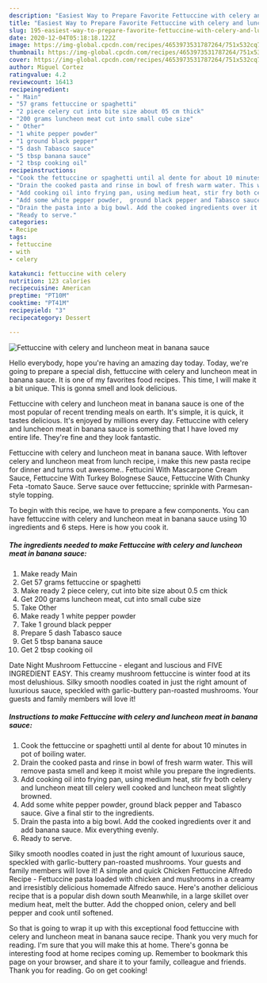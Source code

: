 ```yaml
---
description: "Easiest Way to Prepare Favorite Fettuccine with celery and luncheon meat in banana sauce"
title: "Easiest Way to Prepare Favorite Fettuccine with celery and luncheon meat in banana sauce"
slug: 195-easiest-way-to-prepare-favorite-fettuccine-with-celery-and-luncheon-meat-in-banana-sauce
date: 2020-12-04T05:18:18.122Z
image: https://img-global.cpcdn.com/recipes/4653973531787264/751x532cq70/fettuccine-with-celery-and-luncheon-meat-in-banana-sauce-recipe-main-photo.jpg
thumbnail: https://img-global.cpcdn.com/recipes/4653973531787264/751x532cq70/fettuccine-with-celery-and-luncheon-meat-in-banana-sauce-recipe-main-photo.jpg
cover: https://img-global.cpcdn.com/recipes/4653973531787264/751x532cq70/fettuccine-with-celery-and-luncheon-meat-in-banana-sauce-recipe-main-photo.jpg
author: Miguel Cortez
ratingvalue: 4.2
reviewcount: 16413
recipeingredient:
- " Main"
- "57 grams fettuccine or spaghetti"
- "2 piece celery cut into bite size about 05 cm thick"
- "200 grams luncheon meat cut into small cube size"
- " Other"
- "1 white pepper powder"
- "1 ground black pepper"
- "5 dash Tabasco sauce"
- "5 tbsp banana sauce"
- "2 tbsp cooking oil"
recipeinstructions:
- "Cook the fettuccine or spaghetti until al dente for about 10 minutes in pot of boiling water."
- "Drain the cooked pasta and rinse in bowl of fresh warm water. This will remove pasta smell and keep it moist while you prepare the ingredients."
- "Add cooking oil into frying pan, using medium heat, stir fry both celery and luncheon meat till celery well cooked and luncheon meat slightly browned."
- "Add some white pepper powder,  ground black pepper and Tabasco sauce. Give a final stir to the ingredients."
- "Drain the pasta into a big bowl. Add the cooked ingredients over it and add banana sauce. Mix everything evenly."
- "Ready to serve."
categories:
- Recipe
tags:
- fettuccine
- with
- celery

katakunci: fettuccine with celery 
nutrition: 123 calories
recipecuisine: American
preptime: "PT10M"
cooktime: "PT41M"
recipeyield: "3"
recipecategory: Dessert

---
```



![Fettuccine with celery and luncheon meat in banana sauce](https://img-global.cpcdn.com/recipes/4653973531787264/751x532cq70/fettuccine-with-celery-and-luncheon-meat-in-banana-sauce-recipe-main-photo.jpg)

Hello everybody, hope you're having an amazing day today. Today, we're going to prepare a special dish, fettuccine with celery and luncheon meat in banana sauce. It is one of my favorites food recipes. This time, I will make it a bit unique. This is gonna smell and look delicious.

Fettuccine with celery and luncheon meat in banana sauce is one of the most popular of recent trending meals on earth. It's simple, it is quick, it tastes delicious. It's enjoyed by millions every day. Fettuccine with celery and luncheon meat in banana sauce is something that I have loved my entire life. They're fine and they look fantastic.

Fettuccine with celery and luncheon meat in banana sauce. With leftover celery and luncheon meat from lunch recipe, i make this new pasta recipe for dinner and turns out awesome.. Fettucini With Mascarpone Cream Sauce, Fettuccine With Turkey Bolognese Sauce, Fettuccine With Chunky Feta -tomato Sauce. Serve sauce over fettuccine; sprinkle with Parmesan-style topping.


To begin with this recipe, we have to prepare a few components. You can have fettuccine with celery and luncheon meat in banana sauce using 10 ingredients and 6 steps. Here is how you cook it.

<!--inarticleads1-->

##### The ingredients needed to make Fettuccine with celery and luncheon meat in banana sauce:

1. Make ready  Main
1. Get 57 grams fettuccine or spaghetti
1. Make ready 2 piece celery, cut into bite size about 0.5 cm thick
1. Get 200 grams luncheon meat, cut into small cube size
1. Take  Other
1. Make ready 1 white pepper powder
1. Take 1 ground black pepper
1. Prepare 5 dash Tabasco sauce
1. Get 5 tbsp banana sauce
1. Get 2 tbsp cooking oil


Date Night Mushroom Fettuccine - elegant and luscious and FIVE INGREDIENT EASY. This creamy mushroom fettuccine is winter food at its most delushious. Silky smooth noodles coated in just the right amount of luxurious sauce, speckled with garlic-buttery pan-roasted mushrooms. Your guests and family members will love it! 

<!--inarticleads2-->

##### Instructions to make Fettuccine with celery and luncheon meat in banana sauce:

1. Cook the fettuccine or spaghetti until al dente for about 10 minutes in pot of boiling water.
1. Drain the cooked pasta and rinse in bowl of fresh warm water. This will remove pasta smell and keep it moist while you prepare the ingredients.
1. Add cooking oil into frying pan, using medium heat, stir fry both celery and luncheon meat till celery well cooked and luncheon meat slightly browned.
1. Add some white pepper powder,  ground black pepper and Tabasco sauce. Give a final stir to the ingredients.
1. Drain the pasta into a big bowl. Add the cooked ingredients over it and add banana sauce. Mix everything evenly.
1. Ready to serve.


Silky smooth noodles coated in just the right amount of luxurious sauce, speckled with garlic-buttery pan-roasted mushrooms. Your guests and family members will love it! A simple and quick Chicken Fettuccine Alfredo Recipe - Fettuccine pasta loaded with chicken and mushrooms in a creamy and irresistibly delicious homemade Alfredo sauce. Here&#39;s another delicious recipe that is a popular dish down south Meanwhile, in a large skillet over medium heat, melt the butter. Add the chopped onion, celery and bell pepper and cook until softened. 

So that is going to wrap it up with this exceptional food fettuccine with celery and luncheon meat in banana sauce recipe. Thank you very much for reading. I'm sure that you will make this at home. There's gonna be interesting food at home recipes coming up. Remember to bookmark this page on your browser, and share it to your family, colleague and friends. Thank you for reading. Go on get cooking!

